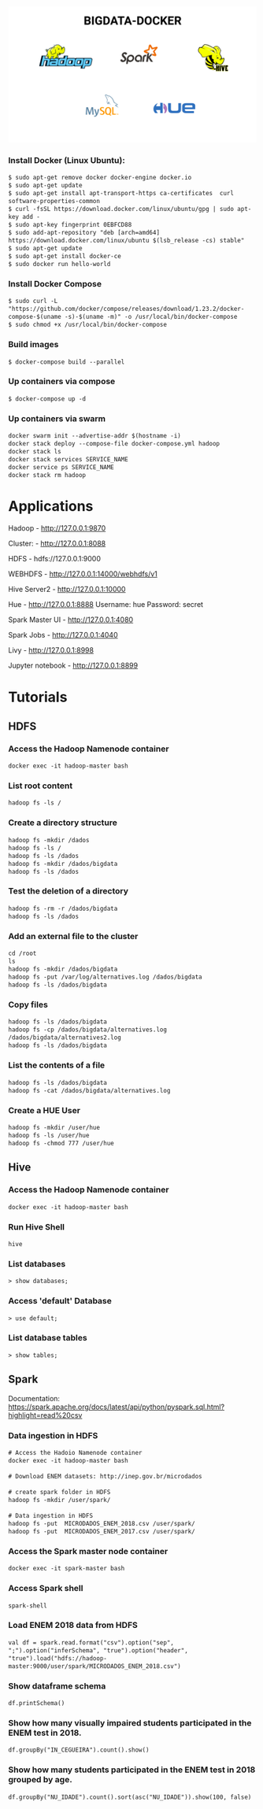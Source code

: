 ![bigdata-docker](./docs/bigdata-docker.png)

### Install Docker (Linux Ubuntu):

```shell
$ sudo apt-get remove docker docker-engine docker.io
$ sudo apt-get update
$ sudo apt-get install apt-transport-https ca-certificates  curl software-properties-common
$ curl -fsSL https://download.docker.com/linux/ubuntu/gpg | sudo apt-key add -
$ sudo apt-key fingerprint 0EBFCD88
$ sudo add-apt-repository "deb [arch=amd64] https://download.docker.com/linux/ubuntu $(lsb_release -cs) stable"
$ sudo apt-get update
$ sudo apt-get install docker-ce
$ sudo docker run hello-world
```

### Install Docker Compose

```shell
$ sudo curl -L "https://github.com/docker/compose/releases/download/1.23.2/docker-compose-$(uname -s)-$(uname -m)" -o /usr/local/bin/docker-compose
$ sudo chmod +x /usr/local/bin/docker-compose
```


### Build images
```shell
$ docker-compose build --parallel
```

### Up containers via compose
```shell
$ docker-compose up -d
```

### Up containers via swarm
```shell
docker swarm init --advertise-addr $(hostname -i)
docker stack deploy --compose-file docker-compose.yml hadoop
docker stack ls
docker stack services SERVICE_NAME
docker service ps SERVICE_NAME
docker stack rm hadoop
```

# Applications

Hadoop  	 - http://127.0.0.1:9870

Cluster:  	- http://127.0.0.1:8088

HDFS    	 - hdfs://127.0.0.1:9000

WEBHDFS 	 - http://127.0.0.1:14000/webhdfs/v1

Hive Server2 - http://127.0.0.1:10000

Hue - http://127.0.0.1:8888
	Username: hue
	Password: secret

Spark Master UI - http://127.0.0.1:4080

Spark Jobs - http://127.0.0.1:4040

Livy - http://127.0.0.1:8998

Jupyter notebook - http://127.0.0.1:8899

# Tutorials

## HDFS

### Access the Hadoop Namenode container
```shell
docker exec -it hadoop-master bash
```

### List root content
```shell
hadoop fs -ls /
```
### Create a directory structure
```shell
hadoop fs -mkdir /dados
hadoop fs -ls /
hadoop fs -ls /dados
hadoop fs -mkdir /dados/bigdata
hadoop fs -ls /dados
```

### Test the deletion of a directory
```shell
hadoop fs -rm -r /dados/bigdata
hadoop fs -ls /dados
```

### Add an external file to the cluster
```shell
cd /root
ls
hadoop fs -mkdir /dados/bigdata
hadoop fs -put /var/log/alternatives.log /dados/bigdata
hadoop fs -ls /dados/bigdata
```

### Copy files
```shell
hadoop fs -ls /dados/bigdata
hadoop fs -cp /dados/bigdata/alternatives.log /dados/bigdata/alternatives2.log
hadoop fs -ls /dados/bigdata
```

### List the contents of a file
```shell
hadoop fs -ls /dados/bigdata
hadoop fs -cat /dados/bigdata/alternatives.log
```
### Create a HUE User
```shell
hadoop fs -mkdir /user/hue
hadoop fs -ls /user/hue
hadoop fs -chmod 777 /user/hue
```

## Hive

### Access the Hadoop Namenode container
```shell
docker exec -it hadoop-master bash
```

### Run Hive Shell
```shell
hive
```

### List databases
```shell
> show databases;
```

### Access 'default' Database
```shell
> use default;
```

### List database tables
```shell
> show tables;
```

## Spark

Documentation: https://spark.apache.org/docs/latest/api/python/pyspark.sql.html?highlight=read%20csv

### Data ingestion in HDFS
```shell
# Access the Hadoio Namenode container
docker exec -it hadoop-master bash

# Download ENEM datasets: http://inep.gov.br/microdados

# create spark folder in HDFS
hadoop fs -mkdir /user/spark/

# Data ingestion in HDFS
hadoop fs -put  MICRODADOS_ENEM_2018.csv /user/spark/
hadoop fs -put  MICRODADOS_ENEM_2017.csv /user/spark/
```
### Access the Spark master node container
```shell
docker exec -it spark-master bash
```

### Access Spark shell
```shell
spark-shell
```

### Load ENEM 2018 data from HDFS
```shell
val df = spark.read.format("csv").option("sep", ";").option("inferSchema", "true").option("header", "true").load("hdfs://hadoop-master:9000/user/spark/MICRODADOS_ENEM_2018.csv")
```
### Show dataframe schema
```shell
df.printSchema()
```
### Show how many visually impaired students participated in the ENEM test in 2018.
```shell
df.groupBy("IN_CEGUEIRA").count().show()
```

### Show how many students participated in the ENEM test in 2018 grouped by age.
```shell
df.groupBy("NU_IDADE").count().sort(asc("NU_IDADE")).show(100, false)
```
